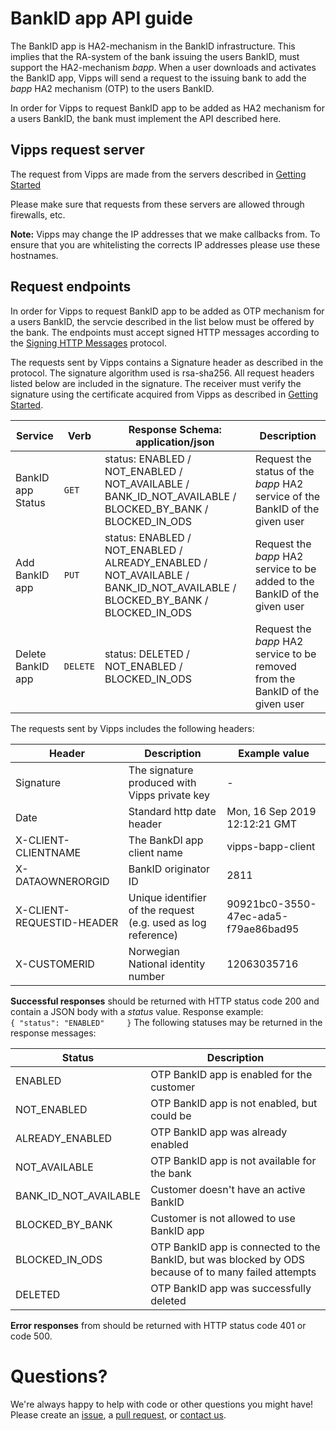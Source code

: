 # BankID app API guide

The BankID app is HA2-mechanism in the BankID infrastructure. This implies that the RA-system of the bank issuing the users 
BankID, must support the HA2-mechanism _bapp_. When a user downloads and activates the BankID app, Vipps will send 
a request to the issuing bank to add the _bapp_ HA2 mechanism (OTP) to the users BankID. 

In order for Vipps to request BankID app to be added as HA2 mechanism for a users BankID, the bank must implement the API described here. 

## Vipps request server

The request from Vipps are made from the servers described in [Getting Started](https://github.com/vippsas/bankid-app-api/blob/master/bankid-app-getting-started.md)

Please make sure that requests from these servers are allowed through firewalls, etc.

**Note:** Vipps may change the IP addresses that we make callbacks from. To ensure that you are whitelisting the corrects IP addresses please use these hostnames.  

## Request endpoints
In order for Vipps to request BankID app to be added as OTP mechanism for a users BankID, the servcie described in the list below must be offered by the bank. 
The endpoints must accept signed HTTP messages according to the [Signing HTTP Messages](https://tools.ietf.org/html/draft-cavage-http-signatures-12) protocol.

The requests sent by Vipps contains a Signature header as described in the protocol. The signature algorithm used is rsa-sha256. 
All request headers listed below are included in the signature. The receiver must verify the signature using the certificate acquired 
from Vipps as described in [Getting Started](https://github.com/vippsas/bankid-app-api/blob/master/bankid-app-getting-started.md). 

| Service | Verb | Response Schema: application/json | Description |
| ----------- | ----------- | ----------- | ----------- |
| BankID app Status | `GET` | status: ENABLED / NOT_ENABLED / NOT_AVAILABLE / BANK_ID_NOT_AVAILABLE / BLOCKED_BY_BANK / BLOCKED_IN_ODS |  Request the status of the _bapp_ HA2 service of the BankID of the given user |
| Add BankID app | `PUT` | status: ENABLED / NOT_ENABLED / ALREADY_ENABLED / NOT_AVAILABLE / BANK_ID_NOT_AVAILABLE / BLOCKED_BY_BANK / BLOCKED_IN_ODS | Request the _bapp_ HA2 service to be added to the BankID of the given user |
| Delete BankID app | `DELETE` | status: DELETED / NOT_ENABLED / BLOCKED_IN_ODS | Request the _bapp_ HA2 service to be removed from the BankID of the given user |

The requests sent by Vipps includes the following headers:

| Header | Description | Example value |
| ----------- | ----------- | ----------- |
| Signature | The signature produced with Vipps private key | - |
| Date | Standard http date header | Mon, 16 Sep 2019 12:12:21 GMT |
| X-CLIENT-CLIENTNAME | The BankDI app client name | vipps-bapp-client |
| X-DATAOWNERORGID | BankID originator ID | 2811 |
| X-CLIENT-REQUESTID-HEADER | Unique identifier of the request (e.g. used as log reference) | 90921bc0-3550-47ec-ada5-f79ae86bad95 |
| X-CUSTOMERID | Norwegian National identity number | 12063035716 |

**Successful responses** should be returned with HTTP status code 200 and contain a JSON body with a _status_ value.
Response example:  
`{
  "status": "ENABLED"    
}`
The following statuses may be returned in the response messages:
 
| Status | Description |
| ----------- | ----------- |
| ENABLED | OTP BankID app is enabled for the customer |
| NOT_ENABLED | OTP BankID app is not enabled, but could be |
| ALREADY_ENABLED | OTP BankID app  was already enabled |
| NOT_AVAILABLE | OTP BankID app is not available for the bank |
| BANK_ID_NOT_AVAILABLE | Customer doesn't have an active BankID |
| BLOCKED_BY_BANK | Customer is not allowed to use BankID app |
| BLOCKED_IN_ODS | OTP BankID app is connected to the BankID, but was blocked by ODS because of to many failed attempts |
| DELETED | OTP BankID app was successfully deleted | 

**Error responses** from  should be returned with HTTP status code 401 or code 500.

# Questions?

We're always happy to help with code or other questions you might have!
Please create an [issue](https://github.com/vippsas/vipps-ecom-api/issues),
a [pull request](https://github.com/vippsas/vipps-ecom-api/pulls),
or [contact us](https://github.com/vippsas/vipps-developers/blob/master/contact.md).
